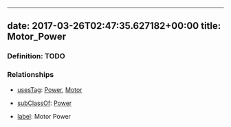 
---
date: 2017-03-26T02:47:35.627182+00:00
title: Motor_Power
---
### Definition: TODO

### Relationships

* [usesTag](https://brickschema.org/schema/1.0/BrickFrame#usesTag): [Power](https://brickschema.org/schema/1.0/BrickTag#Power), [Motor](https://brickschema.org/schema/1.0/BrickTag#Motor)

* [subClassOf](http://www.w3.org/2000/01/rdf-schema#subClassOf): [Power](https://brickschema.org/schema/1.0/Brick#Power)

* [label](http://www.w3.org/2000/01/rdf-schema#label): Motor Power
